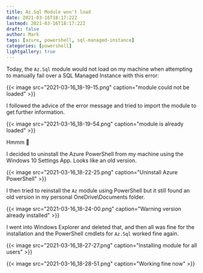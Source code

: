```yaml
---
title: Az.Sql Module won't load
date: 2021-03-16T18:17:22Z
lastmod: 2021-03-16T18:17:22Z
draft: false
author: Mark
tags: [azure, powershell, sql-managed-instance]
categories: [powershell]
lightgallery: true
---
```


Today, the `Az.Sql` module would not load on my machine when attempting to manually fail over a SQL Managed Instance with this error:

{{< image src="2021-03-16_18-19-15.png" caption="module could not be loaded" >}}

I followed the advice of the error message and tried to import the module to get further information.

{{< image src="2021-03-16_18-19-54.png" caption="module is already loaded" >}}

Hmmm :thinking:

I decided to uninstall the Azure PowerShell from my machine using the Windows 10 Settings App. Looks like an old version.

{{< image src="2021-03-16_18-22-25.png" caption="Uninstall Azure PowerShell" >}}

I then tried to reinstall the `Az` module using PowerShell but it still found an old version in my personal OneDrive\Documents folder.

{{< image src="2021-03-16_18-24-00.png" caption="Warning version already installed" >}}

I went into Windows Explorer and deleted that, and then all was fine for the installation and the PowerShell cmdlets for `Az.Sql` worked fine again.

{{< image src="2021-03-16_18-27-27.png" caption="Installing module for all users" >}}

{{< image src="2021-03-16_18-28-51.png" caption="Working fine now" >}}